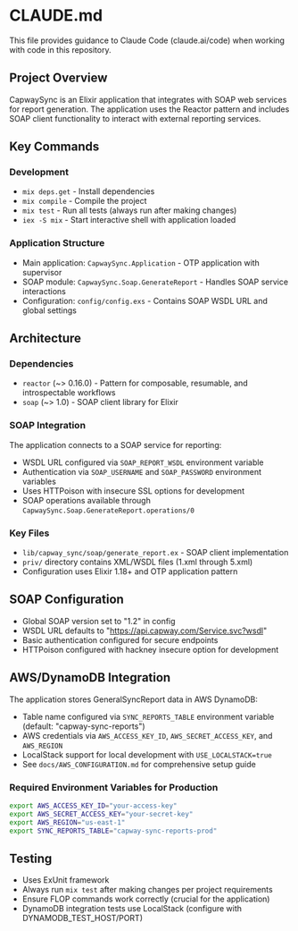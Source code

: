 # CLAUDE.md

This file provides guidance to Claude Code (claude.ai/code) when working with code in this repository.

## Project Overview

CapwaySync is an Elixir application that integrates with SOAP web services for report generation. The application uses the Reactor pattern and includes SOAP client functionality to interact with external reporting services.

## Key Commands

### Development
- `mix deps.get` - Install dependencies
- `mix compile` - Compile the project
- `mix test` - Run all tests (always run after making changes)
- `iex -S mix` - Start interactive shell with application loaded

### Application Structure
- Main application: `CapwaySync.Application` - OTP application with supervisor
- SOAP module: `CapwaySync.Soap.GenerateReport` - Handles SOAP service interactions
- Configuration: `config/config.exs` - Contains SOAP WSDL URL and global settings

## Architecture

### Dependencies
- `reactor` (~> 0.16.0) - Pattern for composable, resumable, and introspectable workflows
- `soap` (~> 1.0) - SOAP client library for Elixir

### SOAP Integration
The application connects to a SOAP service for reporting:
- WSDL URL configured via `SOAP_REPORT_WSDL` environment variable
- Authentication via `SOAP_USERNAME` and `SOAP_PASSWORD` environment variables
- Uses HTTPoison with insecure SSL options for development
- SOAP operations available through `CapwaySync.Soap.GenerateReport.operations/0`

### Key Files
- `lib/capway_sync/soap/generate_report.ex` - SOAP client implementation
- `priv/` directory contains XML/WSDL files (1.xml through 5.xml)
- Configuration uses Elixir 1.18+ and OTP application pattern

## SOAP Configuration
- Global SOAP version set to "1.2" in config
- WSDL URL defaults to "https://api.capway.com/Service.svc?wsdl"
- Basic authentication configured for secure endpoints
- HTTPoison configured with hackney insecure option for development

## AWS/DynamoDB Integration
The application stores GeneralSyncReport data in AWS DynamoDB:
- Table name configured via `SYNC_REPORTS_TABLE` environment variable (default: "capway-sync-reports")
- AWS credentials via `AWS_ACCESS_KEY_ID`, `AWS_SECRET_ACCESS_KEY`, and `AWS_REGION`
- LocalStack support for local development with `USE_LOCALSTACK=true`
- See `docs/AWS_CONFIGURATION.md` for comprehensive setup guide

### Required Environment Variables for Production
```bash
export AWS_ACCESS_KEY_ID="your-access-key"
export AWS_SECRET_ACCESS_KEY="your-secret-key"
export AWS_REGION="us-east-1"
export SYNC_REPORTS_TABLE="capway-sync-reports-prod"
```

## Testing
- Uses ExUnit framework
- Always run `mix test` after making changes per project requirements
- Ensure FLOP commands work correctly (crucial for the application)
- DynamoDB integration tests use LocalStack (configure with DYNAMODB_TEST_HOST/PORT)